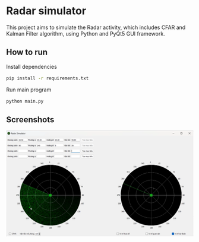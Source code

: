 # Radar simulator
This project aims to simulate the Radar activity, which includes CFAR and Kalman Filter algorithm, using Python and PyQt5 GUI framework.

## How to run
Install dependencies
```sh
pip install -r requirements.txt
```

Run main program
```sh
python main.py
```

## Screenshots

![img](screenshots/Screenshot%202023-03-20%20160306.png)
